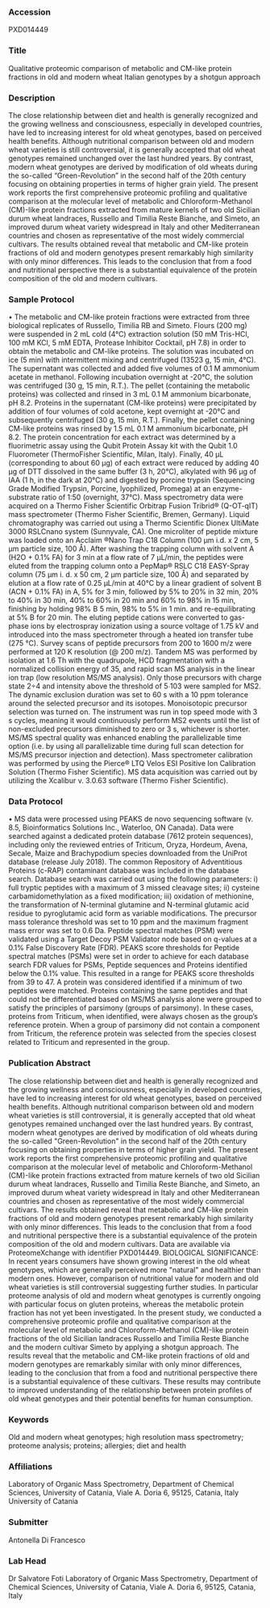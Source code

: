 ### Accession
PXD014449

### Title
Qualitative proteomic comparison of metabolic and CM-like protein fractions in old and modern wheat Italian genotypes by a shotgun approach

### Description
The close relationship between diet and health is generally recognized and the growing wellness and consciousness, especially in developed countries, have led to increasing interest for old wheat genotypes, based on perceived health benefits. Although nutritional comparison between old and modern wheat varieties is still controversial, it is generally accepted that old wheat genotypes remained unchanged over the last hundred years. By contrast, modern wheat genotypes are derived by modification of old wheats during the so-called “Green-Revolution” in the second half of the 20th century focusing on obtaining properties in terms of higher grain yield. The present work reports the first comprehensive proteomic profiling and qualitative comparison at the molecular level of metabolic and Chloroform-Methanol (CM)-like protein fractions extracted from mature kernels of two old Sicilian durum wheat landraces, Russello and Timilia Reste Bianche, and Simeto, an improved durum wheat variety widespread in Italy and other Mediterranean countries and chosen as representative of the most widely commercial cultivars. The results obtained reveal that metabolic and CM-like protein fractions of old and modern genotypes present remarkably high similarity with only minor differences. This leads to the conclusion that from a food and nutritional perspective there is a substantial equivalence of the protein composition of the old and modern cultivars.

### Sample Protocol
• The metabolic and CM-like protein fractions were extracted from three biological replicates of Russello, Timilia RB and Simeto. Flours (200 mg) were suspended in 2 mL cold (4°C) extraction solution (50 mM Tris-HCl, 100 mM KCl, 5 mM EDTA, Protease Inhibitor Cocktail, pH 7.8) in order to obtain the metabolic and CM-like proteins. The solution was incubated on ice (5 min) with intermittent mixing and centrifuged (13523 g, 15 min, 4°C). The supernatant was collected and added five volumes of 0.1 M ammonium acetate in methanol. Following incubation overnight at -20°C, the solution was centrifuged (30 g, 15 min, R.T.). The pellet (containing the metabolic proteins) was collected and rinsed in 3 mL 0.1 M ammonium bicarbonate, pH 8.2. Proteins in the supernatant (CM-like proteins) were precipitated by addition of four volumes of cold acetone, kept overnight at -20°C and subsequently centrifuged (30 g, 15 min, R.T.). Finally, the pellet containing CM-like proteins was rinsed by 1.5 mL 0.1 M ammonium bicarbonate, pH 8.2. The protein concentration for each extract was determined by a fluorimetric assay using the Qubit Protein Assay kit with the Qubit 1.0 Fluorometer (ThermoFisher Scientific, Milan, Italy). Finally, 40 µL (corresponding to about 60 µg) of each extract were reduced by adding 40 µg of DTT dissolved in the same buffer (3 h, 20°C), alkylated with 96 µg of IAA (1 h, in the dark at 20°C) and digested by porcine trypsin (Sequencing Grade Modified Trypsin, Porcine, lyophilized, Promega) at an enzyme-substrate ratio of 1:50 (overnight, 37°C). Mass spectrometry data were acquired on a Thermo Fisher Scientific Orbitrap Fusion Tribrid® (Q-OT-qIT) mass spectrometer (Thermo Fisher Scientific, Bremen, Germany). Liquid chromatography was carried out using a Thermo Scientific Dionex UltiMate 3000 RSLCnano system (Sunnyvale, CA). One microliter of peptide mixture was loaded onto an Acclaim ®Nano Trap C18 Column (100 µm i.d. x 2 cm, 5 µm particle size, 100 Å). After washing the trapping column with solvent A (H2O + 0.1% FA) for 3 min at a flow rate of 7 μL/min, the peptides were eluted from the trapping column onto a PepMap® RSLC C18 EASY-Spray column (75 µm i. d. x 50 cm, 2 µm particle size, 100 Å) and separated by elution at a flow rate of 0.25 µL/min at 40°C by a linear gradient of solvent B (ACN + 0.1% FA) in A, 5% for 3 min, followed by 5% to 20% in 32 min, 20% to 40% in 30 min, 40% to 60% in 20 min and 60% to 98% in 15 min, finishing by holding 98% B 5 min, 98% to 5% in 1 min. and re-equilibrating at 5% B for 20 min. The eluting peptide cations were converted to gas-phase ions by electrospray ionization using a source voltage of 1.75 kV and introduced into the mass spectrometer through a heated ion transfer tube (275 °C). Survey scans of peptide precursors from 200 to 1600 m/z were performed at 120 K resolution (@ 200 m/z). Tandem MS was performed by isolation at 1.6 Th with the quadrupole, HCD fragmentation with a normalized collision energy of 35, and rapid scan MS analysis in the linear ion trap (low resolution MS/MS analysis). Only those precursors with charge state 2÷4 and intensity above the threshold of 5∙103 were sampled for MS2. The dynamic exclusion duration was set to 60 s with a 10 ppm tolerance around the selected precursor and its isotopes. Monoisotopic precursor selection was turned on. The instrument was run in top speed mode with 3 s cycles, meaning it would continuously perform MS2 events until the list of non-excluded precursors diminished to zero or 3 s, whichever is shorter. MS/MS spectral quality was enhanced enabling the parallelizable time option (i.e. by using all parallelizable time during full scan detection for MS/MS precursor injection and detection). Mass spectrometer calibration was performed by using the Pierce® LTQ Velos ESI Positive Ion Calibration Solution (Thermo Fisher Scientific). MS data acquisition was carried out by utilizing the Xcalibur v. 3.0.63 software (Thermo Fisher Scientific).

### Data Protocol
• MS data were processed using PEAKS de novo sequencing software (v. 8.5, Bioinformatics Solutions Inc., Waterloo, ON Canada). Data were searched against a dedicated protein database (7612 protein sequences), including only the reviewed entries of Triticum, Oryza, Hordeum, Avena, Secale, Maize and Brachypodium species downloaded from the UniProt database (release July 2018). The common Repository of Adventitious Proteins (c-RAP) contaminant database was included in the database search. Database search was carried out using the following parameters: i) full tryptic peptides with a maximum of 3 missed cleavage sites; ii) cysteine carbamidomethylation as a fixed modification; iii) oxidation of methionine, the transformation of N-terminal glutamine and N-terminal glutamic acid residue to pyroglutamic acid form as variable modifications. The precursor mass tolerance threshold was set to 10 ppm and the maximum fragment mass error was set to 0.6 Da. Peptide spectral matches (PSM) were validated using a Target Decoy PSM Validator node based on q-values at a 0.1% False Discovery Rate (FDR). PEAKS score thresholds for Peptide spectral matches (PSMs) were set in order to achieve for each database search FDR values for PSMs, Peptide sequences and Proteins identified below the 0.1% value. This resulted in a range for PEAKS score thresholds from 39 to 47.  A protein was considered identified if a minimum of two peptides were matched. Proteins containing the same peptides and that could not be differentiated based on MS/MS analysis alone were grouped to satisfy the principles of parsimony (groups of parsimony). In these cases, proteins from Triticum, when identified, were always chosen as the group’s reference protein. When a group of parsimony did not contain a component from Triticum, the reference protein was selected from the species closest related to Triticum and represented in the group.

### Publication Abstract
The close relationship between diet and health is generally recognized and the growing wellness and consciousness, especially in developed countries, have led to increasing interest for old wheat genotypes, based on perceived health benefits. Although nutritional comparison between old and modern wheat varieties is still controversial, it is generally accepted that old wheat genotypes remained unchanged over the last hundred years. By contrast, modern wheat genotypes are derived by modification of old wheats during the so-called "Green-Revolution" in the second half of the 20th century focusing on obtaining properties in terms of higher grain yield. The present work reports the first comprehensive proteomic profiling and qualitative comparison at the molecular level of metabolic and Chloroform-Methanol (CM)-like protein fractions extracted from mature kernels of two old Sicilian durum wheat landraces, Russello and Timilia Reste Bianche, and Simeto, an improved durum wheat variety widespread in Italy and other Mediterranean countries and chosen as representative of the most widely commercial cultivars. The results obtained reveal that metabolic and CM-like protein fractions of old and modern genotypes present remarkably high similarity with only minor differences. This leads to the conclusion that from a food and nutritional perspective there is a substantial equivalence of the protein composition of the old and modern cultivars. Data are available via ProteomeXchange with identifier PXD014449. BIOLOGICAL SIGNIFICANCE: In recent years consumers have shown growing interest in the old wheat genotypes, which are generally perceived more "natural" and healthier than modern ones. However, comparison of nutritional value for modern and old wheat varieties is still controversial suggesting further studies. In particular proteome analysis of old and modern wheat genotypes is currently ongoing with particular focus on gluten proteins, whereas the metabolic protein fraction has not yet been investigated. In the present study, we conducted a comprehensive proteomic profile and qualitative comparison at the molecular level of metabolic and Chloroform-Methanol (CM)-like protein fractions of the old Sicilian landraces Russello and Timilia Reste Bianche and the modern cultivar Simeto by applying a shotgun approach. The results reveal that the metabolic and CM-like protein fractions of old and modern genotypes are remarkably similar with only minor differences, leading to the conclusion that from a food and nutritional perspective there is a substantial equivalence of these cultivars. These results may contribute to improved understanding of the relationship between protein profiles of old wheat genotypes and their potential benefits for human consumption.

### Keywords
Old and modern wheat genotypes; high resolution mass spectrometry; proteome analysis; proteins; allergies; diet and health

### Affiliations
Laboratory of Organic Mass Spectrometry, Department of Chemical Sciences, University of Catania, Viale A. Doria 6, 95125, Catania, Italy
University of Catania

### Submitter
Antonella Di Francesco

### Lab Head
Dr Salvatore Foti
Laboratory of Organic Mass Spectrometry, Department of Chemical Sciences, University of Catania, Viale A. Doria 6, 95125, Catania, Italy


